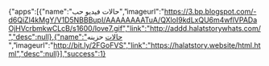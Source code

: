 {"apps":[{"name":"حالات فيديو حب","imageurl":"https://3.bp.blogspot.com/-d6QiZl4kMgY/V1D5NBBBupI/AAAAAAAATuA/QXloI9kdLxQU6m4wflVPADaOjHVcrbmkwCLcB/s1600/love7.gif","link":"http://addd.halatstorywhats.com/","desc":null},{"name":"حالات  حزينه ","imageurl":"http://bit.ly/2FGoFVS","link":"https://halatstory.website/html.html","desc":null}],"success":1}
